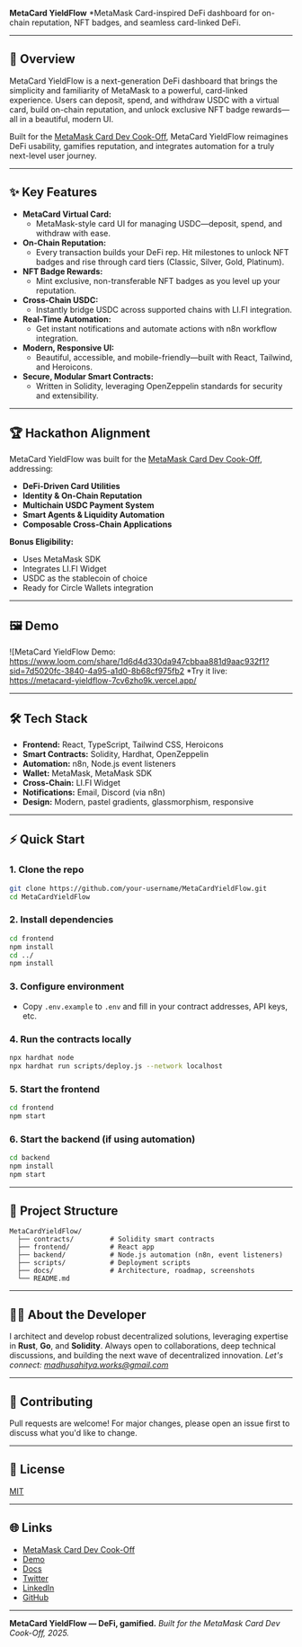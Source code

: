 **MetaCard YieldFlow**
*MetaMask Card-inspired DeFi dashboard for on-chain reputation, NFT badges, and seamless card-linked DeFi.

---

## 🚀 Overview

MetaCard YieldFlow is a next-generation DeFi dashboard that brings the simplicity and familiarity of MetaMask to a powerful, card-linked experience. Users can deposit, spend, and withdraw USDC with a virtual card, build on-chain reputation, and unlock exclusive NFT badge rewards—all in a beautiful, modern UI.

Built for the [MetaMask Card Dev Cook-Off](https://www.hackquest.io/hackathons/MetaMask-Card-Dev-Cook-Off), MetaCard YieldFlow reimagines DeFi usability, gamifies reputation, and integrates automation for a truly next-level user journey.

---

## ✨ Key Features

- **MetaCard Virtual Card:**
  - MetaMask-style card UI for managing USDC—deposit, spend, and withdraw with ease.
- **On-Chain Reputation:**
  - Every transaction builds your DeFi rep. Hit milestones to unlock NFT badges and rise through card tiers (Classic, Silver, Gold, Platinum).
- **NFT Badge Rewards:**
  - Mint exclusive, non-transferable NFT badges as you level up your reputation.
- **Cross-Chain USDC:**
  - Instantly bridge USDC across supported chains with LI.FI integration.
- **Real-Time Automation:**
  - Get instant notifications and automate actions with n8n workflow integration.
- **Modern, Responsive UI:**
  - Beautiful, accessible, and mobile-friendly—built with React, Tailwind, and Heroicons.
- **Secure, Modular Smart Contracts:**
  - Written in Solidity, leveraging OpenZeppelin standards for security and extensibility.

---

## 🏆 Hackathon Alignment

MetaCard YieldFlow was built for the [MetaMask Card Dev Cook-Off](https://www.hackquest.io/hackathons/MetaMask-Card-Dev-Cook-Off), addressing:
- **DeFi-Driven Card Utilities**
- **Identity & On-Chain Reputation**
- **Multichain USDC Payment System**
- **Smart Agents & Liquidity Automation**
- **Composable Cross-Chain Applications**

**Bonus Eligibility:**
- Uses MetaMask SDK
- Integrates LI.FI Widget
- USDC as the stablecoin of choice
- Ready for Circle Wallets integration

---

## 🖼️ Demo

![MetaCard YieldFlow Demo: https://www.loom.com/share/1d6d4d330da947cbbaa881d9aac932f1?sid=7d5020fc-3840-4a95-a1d0-8b68cf975fb2
*Try it live: https://metacard-yieldflow-7cv6zho9k.vercel.app/

---

## 🛠️ Tech Stack

- **Frontend:** React, TypeScript, Tailwind CSS, Heroicons
- **Smart Contracts:** Solidity, Hardhat, OpenZeppelin
- **Automation:** n8n, Node.js event listeners
- **Wallet:** MetaMask, MetaMask SDK
- **Cross-Chain:** LI.FI Widget
- **Notifications:** Email, Discord (via n8n)
- **Design:** Modern, pastel gradients, glassmorphism, responsive

---

## ⚡ Quick Start

### 1. Clone the repo
```bash
git clone https://github.com/your-username/MetaCardYieldFlow.git
cd MetaCardYieldFlow
```

### 2. Install dependencies
```bash
cd frontend
npm install
cd ../
npm install
```

### 3. Configure environment
- Copy `.env.example` to `.env` and fill in your contract addresses, API keys, etc.

### 4. Run the contracts locally
```bash
npx hardhat node
npx hardhat run scripts/deploy.js --network localhost
```

### 5. Start the frontend
```bash
cd frontend
npm start
```

### 6. Start the backend (if using automation)
```bash
cd backend
npm install
npm start
```

---

## 🧩 Project Structure

```
MetaCardYieldFlow/
  ├── contracts/         # Solidity smart contracts
  ├── frontend/          # React app
  ├── backend/           # Node.js automation (n8n, event listeners)
  ├── scripts/           # Deployment scripts
  ├── docs/              # Architecture, roadmap, screenshots
  └── README.md
```

---

## 🦸‍♂️ About the Developer

I architect and develop robust decentralized solutions, leveraging expertise in **Rust**, **Go**, and **Solidity**.
Always open to collaborations, deep technical discussions, and building the next wave of decentralized innovation.
*Let's connect: [madhusahitya.works@gmail.com](mailto:madhusahitya.works@gmail.com)*

---

## 🤝 Contributing

Pull requests are welcome! For major changes, please open an issue first to discuss what you'd like to change.

---

## 📄 License

[MIT](LICENSE)

---

## 🌐 Links

- [MetaMask Card Dev Cook-Off](https://www.hackquest.io/hackathons/MetaMask-Card-Dev-Cook-Off)
- [Demo](#)
- [Docs](docs/roadmap.md)
- [Twitter](https://twitter.com/your-twitter)
- [LinkedIn](https://linkedin.com/in/your-linkedin)
- [GitHub](https://github.com/your-username/MetaCardYieldFlow)

---

**MetaCard YieldFlow — DeFi, gamified.**
*Built for the MetaMask Card Dev Cook-Off, 2025.* 
